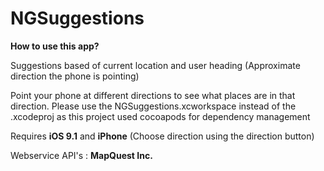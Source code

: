 # NGSuggestions

<b>How to use this app?</b>
 
 Suggestions based of current location and user heading (Approximate direction the phone is pointing)
 
 Point your phone at different directions to see what places 
 are in that direction.
 Please use the NGSuggestions.xcworkspace instead of the .xcodeproj as this project used cocoapods for dependency management
  
Requires <b>iOS 9.1</b> and <b>iPhone</b> (Choose direction using the direction button)
 
Webservice API's : <b>MapQuest Inc.</b> 
